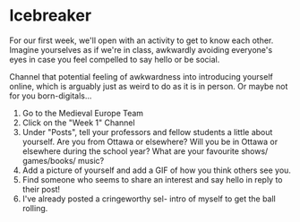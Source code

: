 # Icebreaker

For our first week, we'll open with an activity to get to know each other. Imagine yourselves as if we're in class, awkwardly avoiding everyone's eyes in case you feel compelled to say hello or be social. 

Channel that potential feeling of awkwardness into introducing yourself online, which is arguably just as weird to do as it is in person. Or maybe not for you born-digitals...

1. Go to the Medieval Europe Team
2. Click on the "Week 1" Channel
3. Under "Posts", tell your professors and fellow students a little about yourself. Are you from Ottawa or elsewhere? Will you be in Ottawa or elsewhere during the school year? What are your favourite shows/ games/books/ music? 
4. Add a picture of yourself and add a GIF of how you think others see you.
5. Find someone who seems to share an interest and say hello in reply to their post!
6. I've already posted a cringeworthy sel- intro of myself to get the ball rolling.

